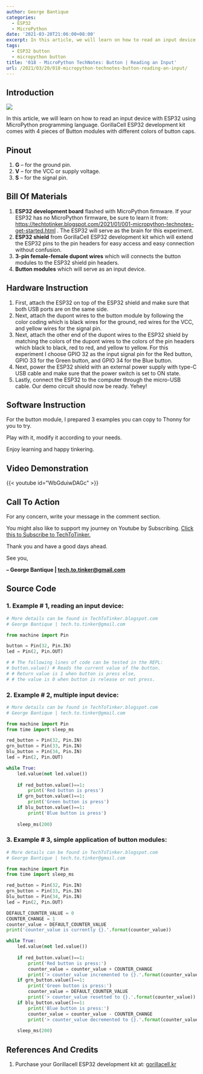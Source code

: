 ```yaml
---
author: George Bantique
categories:
  - ESP32
  - MicroPython
date: '2021-03-20T21:06:00+08:00'
excerpt: In this article, we will learn on how to read an input device with ESP32 using MicroPython programming language. GorillaCell ESP32 development kit comes with 4 pieces of Button modules with different colors of button caps.
tags:
  - ESP32 button
  - micropython button
title: '018 - MicroPython TechNotes: Button | Reading an Input'
url: /2021/03/20/018-micropython-technotes-button-reading-an-input/
---
```


## **Introduction**

![](/images/018-technotes-buttons.png)

In this article, we will learn on how to read an input device with ESP32 using MicroPython programming language. GorillaCell ESP32 development kit comes with 4 pieces of Button modules with different colors of button caps.

## **Pinout**

1. **G** – for the ground pin.
2. **V** – for the VCC or supply voltage.
3. **S** – for the signal pin.

## **Bill Of Materials**

1. **ESP32 development board** flashed with MicroPython firmware. If your ESP32 has no MicroPython firmware, be sure to learn it from: https://techtotinker.blogspot.com/2021/01/001-micropython-technotes-get-started.html . The ESP32 will serve as the brain for this experiment.
2. **ESP32 shield** from GorillaCell ESP32 development kit which will extend the ESP32 pins to the pin headers for easy access and easy connection without confusion.
3. **3-pin female-female dupont wires** which will connects the button modules to the ESP32 shield pin headers.
4. **Button modules** which will serve as an input device.

## **Hardware Instruction**

1. First, attach the ESP32 on top of the ESP32 shield and make sure that both USB ports are on the same side.
2. Next, attach the dupont wires to the button module by following the color coding which is black wires for the ground, red wires for the VCC, and yellow wires for the signal pin.
3. Next, attach the other end of the dupont wires to the ESP32 shield by matching the colors of the dupont wires to the colors of the pin headers which black to black, red to red, and yellow to yellow. For this experiment I choose GPIO 32 as the input signal pin for the Red button, GPIO 33 for the Green button, and GPIO 34 for the Blue button.
4. Next, power the ESP32 shield with an external power supply with type-C USB cable and make sure that the power switch is set to ON state.
5. Lastly, connect the ESP32 to the computer through the micro-USB cable. Our demo circuit should now be ready. Yehey!

## **Software Instruction**

For the button module, I prepared 3 examples you can copy to Thonny for you to try.

Play with it, modify it according to your needs.

Enjoy learning and happy tinkering.

## **Video Demonstration**

{{< youtube id="WbGduiwDAGc" >}}

## **Call To Action**

For any concern, write your message in the comment section.

You might also like to support my journey on Youtube by Subscribing. [Click this to Subscribe to TechToTinker.](https://www.youtube.com/c/TechToTinker?sub_confirmation=1)

Thank you and have a good days ahead.

See you,

**– George Bantique | tech.to.tinker@gmail.com**

## **Source Code**

### 1. Example # 1, reading an input device:

```py { lineNos="true" wrap="true" }
# More details can be found in TechToTinker.blogspot.com 
# George Bantique | tech.to.tinker@gmail.com

from machine import Pin

button = Pin(32, Pin.IN)
led = Pin(2, Pin.OUT)

# # The following lines of code can be tested in the REPL:
# button.value() # Reads the current value of the button.
# # Return value is 1 when button is press else,
# # the value is 0 when button is release or not press.

```

### 2. Example # 2, multiple input device:

```py { lineNos="true" wrap="true" }
# More details can be found in TechToTinker.blogspot.com 
# George Bantique | tech.to.tinker@gmail.com

from machine import Pin
from time import sleep_ms

red_button = Pin(32, Pin.IN)
grn_button = Pin(33, Pin.IN)
blu_button = Pin(34, Pin.IN)
led = Pin(2, Pin.OUT)

while True:
    led.value(not led.value())
    
    if red_button.value()==1:
        print('Red button is press')
    if grn_button.value()==1:
        print('Green button is press')
    if blu_button.value()==1:
        print('Blue button is press')
        
    sleep_ms(200)

```

### 3. Example # 3, simple application of button modules:

```py { lineNos="true" wrap="true" }
# More details can be found in TechToTinker.blogspot.com 
# George Bantique | tech.to.tinker@gmail.com

from machine import Pin
from time import sleep_ms

red_button = Pin(32, Pin.IN)
grn_button = Pin(33, Pin.IN)
blu_button = Pin(34, Pin.IN)
led = Pin(2, Pin.OUT)

DEFAULT_COUNTER_VALUE = 0
COUNTER_CHANGE = 1
counter_value = DEFAULT_COUNTER_VALUE
print('counter_value is currently {}.'.format(counter_value)) 

while True:
    led.value(not led.value())
    
    if red_button.value()==1:
        print('Red button is press:')
        counter_value = counter_value + COUNTER_CHANGE
        print('> counter_value incremented to {}.'.format(counter_value))
    if grn_button.value()==1:
        print('Green button is press:')
        counter_value = DEFAULT_COUNTER_VALUE
        print('> counter_value resetted to {}.'.format(counter_value))
    if blu_button.value()==1:
        print('Blue button is press:')
        counter_value = counter_value - COUNTER_CHANGE
        print('> counter_value decremented to {}.'.format(counter_value))
        
    sleep_ms(200)

```

## **References And Credits**

1. Purchase your Gorillacell ESP32 development kit at:
[gorillacell.kr](http://gorillacell.kr/)

